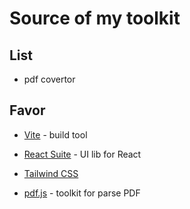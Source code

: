 # Source of my toolkit

## List

- pdf covertor

## Favor

- [Vite](https://cn.vitejs.dev/) - build tool

- [React Suite](https://rsuitejs.com/) - UI lib for React

- [Tailwind CSS](https://tailwindcss.com/)

- [pdf.js](https://mozilla.github.io/pdf.js/) - toolkit for parse PDF
